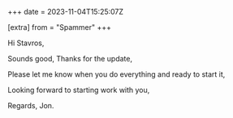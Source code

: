 +++
date = 2023-11-04T15:25:07Z

[extra]
from = "Spammer"
+++

Hi Stavros,

Sounds good, Thanks for the update,

Please let me know when you do everything and ready to start it,

Looking forward to starting work with you,

Regards,
Jon.
